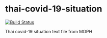 # thai-covid-19-situation

[![Build Status](https://travis-ci.org/PyThaiNLP/thai-covid-19-situation.svg?branch=master)](https://travis-ci.org/PyThaiNLP/thai-covid-19-situation)

Thai covid-19 situation text file from MOPH
